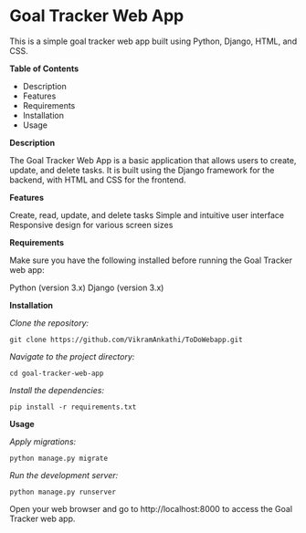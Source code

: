 # Goal Tracker Web App

This is a simple goal tracker web app built using Python, Django, HTML, and CSS.

**Table of Contents**
* Description
* Features
* Requirements
* Installation
* Usage

**Description**

The Goal Tracker Web App is a basic application that allows users to create, update, and delete tasks. It is built using the Django framework for the backend, with HTML and CSS for the frontend.

**Features**

Create, read, update, and delete tasks
Simple and intuitive user interface
Responsive design for various screen sizes

**Requirements**

Make sure you have the following installed before running the Goal Tracker web app:

Python (version 3.x)
Django (version 3.x)


**Installation**

_Clone the repository:_

```git clone https://github.com/VikramAnkathi/ToDoWebapp.git```

_Navigate to the project directory:_

```cd goal-tracker-web-app```

_Install the dependencies:_

```pip install -r requirements.txt```

**Usage**

_Apply migrations:_

```python manage.py migrate```

_Run the development server:_

```python manage.py runserver```

Open your web browser and go to http://localhost:8000 to access the Goal Tracker web app.

